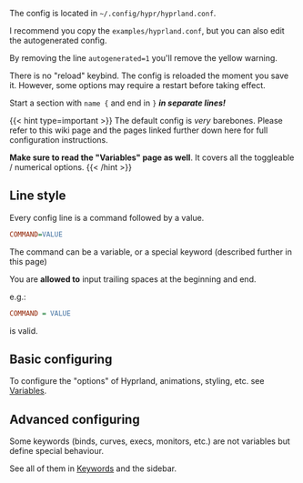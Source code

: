 The config is located in `~/.config/hypr/hyprland.conf`.

I recommend you copy the `examples/hyprland.conf`, but you can also edit the
autogenerated config.

By removing the line `autogenerated=1` you'll remove the yellow warning.

There is no "reload" keybind. The config is reloaded the moment you save it.
However, some options may require a restart before taking effect.

Start a section with `name {` and end in `}` **_in separate lines!_**

{{< hint type=important >}}
The default config is _very_ barebones. Please refer to this wiki page and the pages
linked further down here for full configuration instructions.

**Make sure to read the "Variables" page as well**. It covers all the
toggleable / numerical options.
{{< /hint >}}

## Line style

Every config line is a command followed by a value.

```ini
COMMAND=VALUE
```

The command can be a variable, or a special keyword (described further in this
page)

You are **allowed to** input trailing spaces at the beginning and end.

e.g.:

```ini
COMMAND = VALUE
```

is valid.

## Basic configuring

To configure the "options" of Hyprland, animations, styling, etc. see
[Variables](../Variables).

## Advanced configuring

Some keywords (binds, curves, execs, monitors, etc.) are not variables but define
special behaviour.

See all of them in [Keywords](../Keywords) and the sidebar.
